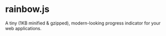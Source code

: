 rainbow.js
====

A tiny (1KB minified & gzipped), modern-looking progress indicator for your web applications.